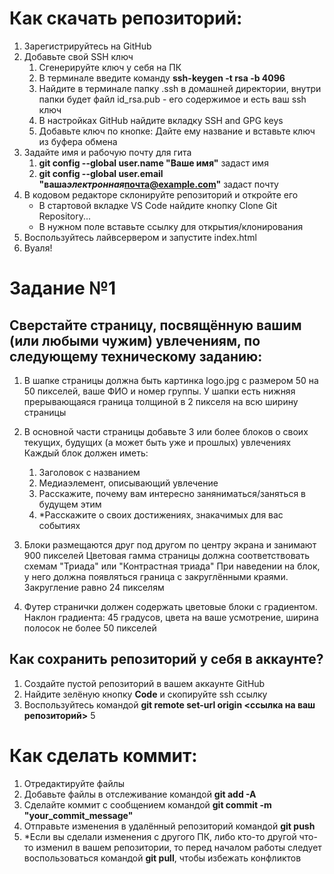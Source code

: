 # Как скачать репозиторий:

1. Зарегистрируйтесь на GitHub
2. Добавьте свой SSH ключ
   1. Сгенерируйте ключ у себя на ПК
   2. В терминале введите команду **ssh-keygen -t rsa -b 4096**
   3. Найдите в терминале папку .ssh в домашней директории, внутри папки будет файл id_rsa.pub - его содержимое и есть ваш ssh ключ
   4. В настройках GitHub найдите вкладку SSH and GPG keys
   5. Добавьте ключ по кнопке: Дайте ему название и вставьте ключ из буфера обмена
3. Задайте имя и рабочую почту для гита
   1. **git config --global user.name "Ваше имя"** задаст имя
   2. **git config --global user.email "ваша*электронная*почта@example.com"** задаст почту
4. В кодовом редакторе склонируйте репозиторий и откройте его
   - В стартовой вкладке VS Code найдите кнопку Clone Git Repository...
   - В нужном поле вставьте ссылку для открытия/клонирования
5. Воспользуйтесь лайвсервером и запустите index.html
6. Вуаля!

# Задание №1

## Сверстайте страницу, посвящённую вашим (или любыми чужим) увлечениям, по следующему техническому заданию:

1. В шапке страницы должна быть картинка logo.jpg с размером 50 на 50 пикселей, ваше ФИО и номер группы. У шапки есть нижняя прерывающаяся граница толщиной в 2 пикселя на всю ширину страницы

2. В основной части страницы добавьте 3 или более блоков о своих текущих, будущих (а может быть уже и прошлых) увлечениях
      Каждый блок должен иметь: 
    1. Заголовок с названием 
    2. Медиаэлемент, описывающий увлечение 
    3. Расскажите, почему вам интересно заняниматься/заняться в будущем этим 
    4. \*Расскажите о своих достижениях, знакачимых для вас событиях
3. Блоки размещаются друг под другом по центру экрана и занимают 900 пикселей
      Цветовая гамма страницы должна соответствовать схемам "Триада" или "Контрастная триада"
      При наведении на блок, у него должна появляться граница с закруглёнными краями. Закругление равно 24 пикселям
      
4. Футер странички должен содержать цветовые блоки с градиентом. Наклон градиента: 45 градусов, цвета на ваше усмотрение, ширина полосок не более 50 пикселей

## Как сохранить репозиторий у себя в аккаунте?
1. Создайте пустой репозиторий в вашем аккаунте GitHub
2. Найдите зелёную кнопку __Code__ и скопируйте ssh ссылку
3. Воспользуйтесь командой __git remote set-url origin <ссылка на ваш репозиторий>__
5
# Как сделать коммит:

1. Отредактируйте файлы
2. Добавьте файлы в отслеживание командой **git add -A**
3. Сделайте коммит с сообщением командой **git commit -m "your_commit_message"**
4. Отправьте изменения в удалённый репозиторий командой **git push**
5. \*Если вы сделали изменения с другого ПК, либо кто-то другой что-то изменил в вашем репозитории, то перед началом работы следует воспользоваться командой **git pull**, чтобы избежать конфликтов

